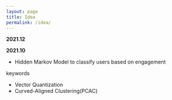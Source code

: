 ```yaml
---
layout: page
title: Idea
permalink: /idea/
---
```




**2021.12**



**2021.10**

- Hidden Markov Model to classify users based on engagement
  
keywords
- Vector Quantization
- Curved-Aligned Clustering(PCAC)